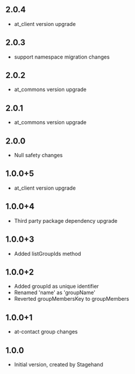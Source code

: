 ## 2.0.4
- at_client version upgrade
## 2.0.3
- support namespace migration changes
## 2.0.2
- at_commons version upgrade
## 2.0.1
- at_commons version upgrade
## 2.0.0
- Null safety changes
## 1.0.0+5
- at_client version upgrade
## 1.0.0+4
- Third party package dependency upgrade
## 1.0.0+3
- Added listGroupIds method
## 1.0.0+2
- Added groupId as unique identifier
- Renamed 'name' as 'groupName'
- Reverted groupMembersKey to groupMembers
## 1.0.0+1
- at-contact group changes
## 1.0.0
- Initial version, created by Stagehand